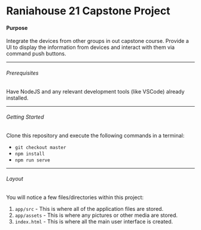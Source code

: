 # Raniahouse 21 Capstone Project

#### Purpose

Integrate the devices from other groups in out capstone course. Provide a UI to display the information from devices and interact with them via command push buttons.  
- - - 
###### Prerequisites
Have NodeJS and any relevant development tools (like VSCode) already installed.
 - - - 
###### Getting Started
Clone this repository and execute the following commands in a terminal:
* `git checkout master`
* `npm install`
* `npm run serve`
- - - 
###### Layout
You will notice a few files/directories within this project:

 1. `app/src` - This is where all of the application files are stored.
 2. `app/assets` - This is where any pictures or other media are stored.
 3. `index.html` - This is where all the main user interface is created.


